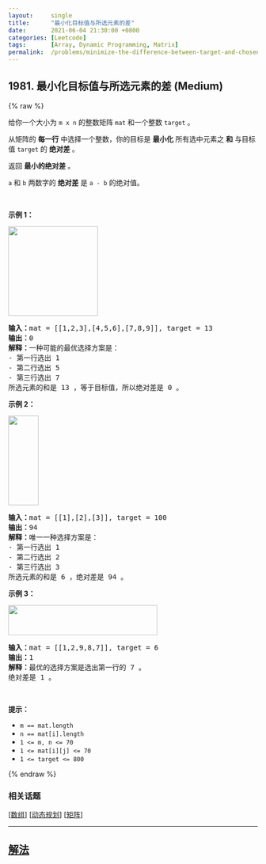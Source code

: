 ```yaml
---
layout:     single
title:      "最小化目标值与所选元素的差"
date:       2021-06-04 21:30:00 +0800
categories: [Leetcode]
tags:       [Array, Dynamic Programming, Matrix]
permalink:  /problems/minimize-the-difference-between-target-and-chosen-elements/
---
```


## 1981. 最小化目标值与所选元素的差 (Medium)

{% raw %}

<p>给你一个大小为 <code>m x n</code> 的整数矩阵 <code>mat</code> 和一个整数 <code>target</code> 。</p>

<p>从矩阵的 <strong>每一行</strong> 中选择一个整数，你的目标是&nbsp;<strong>最小化</strong>&nbsp;所有选中元素之&nbsp;<strong>和</strong>&nbsp;与目标值 <code>target</code> 的 <strong>绝对差</strong> 。</p>

<p>返回 <strong>最小的绝对差</strong> 。</p>

<p><code>a</code> 和 <code>b</code> 两数字的 <strong>绝对差</strong> 是 <code>a - b</code> 的绝对值。</p>

<p>&nbsp;</p>

<p><strong>示例 1：</strong></p>

<p><img alt="" src="https://assets.leetcode.com/uploads/2021/08/03/matrix1.png" style="width: 181px; height: 181px;" /></p>

<pre>
<strong>输入：</strong>mat = [[1,2,3],[4,5,6],[7,8,9]], target = 13
<strong>输出：</strong>0
<strong>解释：</strong>一种可能的最优选择方案是：
- 第一行选出 1
- 第二行选出 5
- 第三行选出 7
所选元素的和是 13 ，等于目标值，所以绝对差是 0 。
</pre>

<p><strong>示例 2：</strong></p>

<p><img alt="" src="https://assets.leetcode.com/uploads/2021/08/03/matrix1-1.png" style="width: 61px; height: 181px;" /></p>

<pre>
<strong>输入：</strong>mat = [[1],[2],[3]], target = 100
<strong>输出：</strong>94
<strong>解释：</strong>唯一一种选择方案是：
- 第一行选出 1
- 第二行选出 2
- 第三行选出 3
所选元素的和是 6 ，绝对差是 94 。
</pre>

<p><strong>示例 3：</strong></p>

<p><img alt="" src="https://assets.leetcode.com/uploads/2021/08/03/matrix1-3.png" style="width: 301px; height: 61px;" /></p>

<pre>
<strong>输入：</strong>mat = [[1,2,9,8,7]], target = 6
<strong>输出：</strong>1
<strong>解释：</strong>最优的选择方案是选出第一行的 7 。
绝对差是 1 。
</pre>

<p>&nbsp;</p>

<p><strong>提示：</strong></p>

<ul>
	<li><code>m == mat.length</code></li>
	<li><code>n == mat[i].length</code></li>
	<li><code>1 &lt;= m, n &lt;= 70</code></li>
	<li><code>1 &lt;= mat[i][j] &lt;= 70</code></li>
	<li><code>1 &lt;= target &lt;= 800</code></li>
</ul>

{% endraw %}

### 相关话题
  [[数组](https://github.com/awesee/leetcode/tree/master/tag/array/README.md)]
  [[动态规划](https://github.com/awesee/leetcode/tree/master/tag/dynamic-programming/README.md)]
  [[矩阵](https://github.com/awesee/leetcode/tree/master/tag/matrix/README.md)]

---

## [解法](https://github.com/awesee/leetcode/tree/master/problems/minimize-the-difference-between-target-and-chosen-elements)
